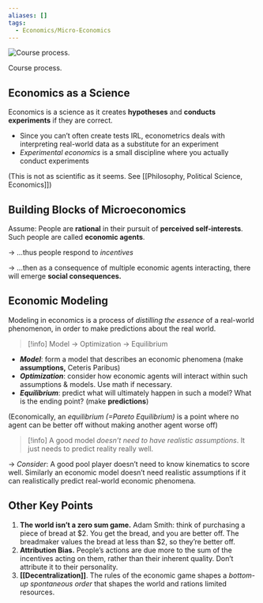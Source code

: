 ```yaml
---
aliases: []
tags:
  - Economics/Micro-Economics
---
```


![Course process.](Screen_Shot_2022-08-29_at_13.08.00.png)

Course process.

## Economics as a Science

Economics is a science as it creates **hypotheses** and **conducts experiments** if they are correct.

- Since you can’t often create tests IRL, econometrics deals with interpreting real-world data as a substitute for an experiment
- _Experimental economics_ is a small discipline where you actually conduct experiments

(This is not as scientific as it seems. See [[Philosophy, Political Science, Economics]])

## Building Blocks of Microeconomics

Assume: People are **rational** in their pursuit of **perceived self-interests**. Such people are called **economic agents**.

→ …thus people respond to _incentives_

→ …then as a consequence of multiple economic agents interacting, there will emerge **social consequences.**

## Economic Modeling

Modeling in economics is a process of _distilling the essence_ of a real-world phenomenon, in order to make predictions about the real world.

> [!info] Model → Optimization → Equilibrium

- _**Model**_: form a model that describes an economic phenomena (make **assumptions,** Ceteris Paribus)
- _**Optimization**_: consider how economic agents will interact within such assumptions & models. Use math if necessary.
- _**Equilibrium**_: predict what will ultimately happen in such a model? What is the ending point? (make **predictions**)

(Economically, an _equilibrium (=Pareto Equilibrium)_ is a point where no agent can be better off without making another agent worse off)

> [!info] A good model _doesn’t need to have realistic assumptions_. It just needs to predict reality really well.

→ _Consider_: A good pool player doesn’t need to know kinematics to score well. Similarly an economic model doesn’t need realistic assumptions if it can realistically predict real-world economic phenomena.

## Other Key Points

1. **The world isn’t a zero sum game.** Adam Smith: think of purchasing a piece of bread at $2. You get the bread, and you are better off. The breadmaker values the bread at less than $2, so they’re better off.
2. **Attribution Bias.** People’s actions are due more to the sum of the incentives acting on them, rather than their inherent quality. Don’t attribute it to their personality.
3. **[[Decentralization]]**. The rules of the economic game shapes a _bottom-up spontaneous order_ that shapes the world and rations limited resources.
